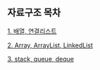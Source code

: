 ## 자료구조 목차

<!-- 아래 내용은 예시이니, 지우고 작성해주세요. -->
[1. 배열, 연결리스트](https://github.com/Hyeondoonge/cs-interview-for-beginner/blob/main/data-structure/Array%2C%20LinkedList.md)

[2. Array, ArrayList, LinkedList](https://github.com/Hyeondoonge/cs-interview-for-beginner/blob/main/data-structure/Array%2C%20ArrayList%2C%20LinkedList.md)

[3. stack, queue, deque](https://github.com/Hyeondoonge/cs-interview-for-beginner/blob/main/data-structure/stack%2C%20queue.md)
